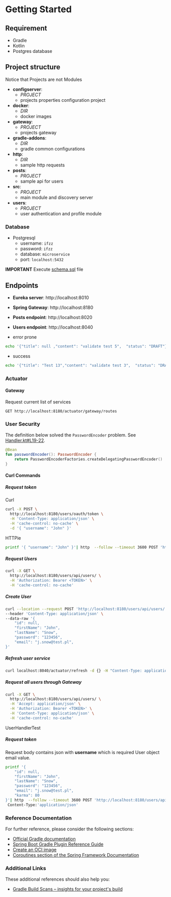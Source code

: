# Getting Started

## Requirement

- Gradle
- Kotlin
- Postgres database

## Project structure

Notice that Projects are not Modules

- **configserver**:
  - *PROJECT* 
  - projects properties configuration project
- **docker**: 
  - *DIR*
  - docker images 
- **gateway**: 
  - *PROJECT* 
  - projects gateway
- **gradle-addons**:
  - *DIR* 
  - gradle common configurations
- **http**:
  - *DIR* 
  - sample http requests
- **posts**: 
  - *PROJECT* 
  - sample api for users
- **src**: 
  - *PROJECT* 
  - main module and discovery server
- **users**: 
  - *PROJECT* 
  - user authentication and profile module

### Database

- Postgresql
    - username: `ifzz`
    - password: `ifzz`
    - database: `microservice`
    - port:     `localhost:5432`

**IMPORTANT**
Execute [schema.sql](src/main/resources/schema.sql) file

## Endpoints

- **Eureka server**:  http://localhost:8010
- **Spring Gateway**: http://localhost:8180
- **Posts endpoint**: http://localhost:8020
- **Users endpoint**: http://localhost:8040

- error prone

```bash
echo '{"title": null ,"content": "validate test 5",  "status": "DRAFT"}' | http POST localhost:8080/api/posts
```

- success

```bash
echo '{"title": "Test 13","content": "validate test 3",  "status": "DRAFT"}' | http POST localhost:8080/api/posts
```

### Actuator

#### Gateway 

Request current list of services 
```http request
GET http://localhost:8180/actuator/gateway/routes
```

### User Security

The definition below solved the `PasswordEncoder` problem. See
[Handler.kt#L19-22](https://github.com/kensiprell/kotlin-spring-security/blob/master/src/main/kotlin/com/siprell/kotlinspringsecurity/SecurityConfiguration.kt#L19-22).

```kotlin
@Bean
fun passwordEncoder(): PasswordEncoder {
    return PasswordEncoderFactories.createDelegatingPasswordEncoder()
}
```

#### Curl Commands

##### Request token

Curl
```bash
curl -X POST \
  http://localhost:8180/users/oauth/token \
  -H 'Content-Type: application/json' \
  -H 'cache-control: no-cache' \
  -d '{ "username": "John" }'
```
HTTPie

```bash
printf '{ "username": "John" }'| http  --follow --timeout 3600 POST 'http://localhost:8180/users/oauth/token'  Content-Type:'application/json'  Cache-Control:'no-cache'
```

##### Request Users

```bash
curl -X GET \
  http://localhost:8180/users/api/users/ \
  -H 'Authorization: Bearer <TOKEN>' \
  -H 'cache-control: no-cache'
```

##### Create User

```bash
curl --location --request POST 'http://localhost:8180/users/api/users/' \
--header 'Content-Type: application/json' \
--data-raw '{
    "id": null,
    "firstName": "John",
    "lastName": "Snow",
    "password": "123456",
    "email": "j.snow@test.pl",
}'
```

##### Refresh user service
```bash
curl localhost:8040/actuator/refresh -d {} -H "Content-Type: application/json"
```

##### Request all users through Gateway

```bash
curl -X GET \
  http://localhost:8180/users/api/users/ \
  -H 'Accept: application/json' \
  -H 'Authorization: Bearer <TOKEN>' \
  -H 'Content-Type: application/json' \
  -H 'cache-control: no-cache'
```
UserHandlerTest
##### Request token
Request body contains json with **username** which is required User object email value.

```bash
printf '{
    "id": null,
    "firstName": "John",
    "lastName": "Snow",
    "password": "123456",
    "email": "j.snow@test.pl",
    "karma": 80
}'| http  --follow --timeout 3600 POST 'http://localhost:8180/users/api/users/' \
 Content-Type:'application/json'
```

### Reference Documentation

For further reference, please consider the following sections:

* [Official Gradle documentation](https://docs.gradle.org)
* [Spring Boot Gradle Plugin Reference Guide](https://docs.spring.io/spring-boot/docs/2.4.3/gradle-plugin/reference/html/)
* [Create an OCI image](https://docs.spring.io/spring-boot/docs/2.4.3/gradle-plugin/reference/html/#build-image)
* [Coroutines section of the Spring Framework Documentation](https://docs.spring.io/spring/docs/5.3.4/spring-framework-reference/languages.html#coroutines)

### Additional Links

These additional references should also help you:

* [Gradle Build Scans – insights for your project's build](https://scans.gradle.com#gradle)

